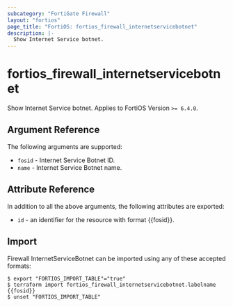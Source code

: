```yaml
---
subcategory: "FortiGate Firewall"
layout: "fortios"
page_title: "FortiOS: fortios_firewall_internetservicebotnet"
description: |-
  Show Internet Service botnet.
---
```


# fortios_firewall_internetservicebotnet
Show Internet Service botnet. Applies to FortiOS Version `>= 6.4.0`.

## Argument Reference

The following arguments are supported:

* `fosid` - Internet Service Botnet ID.
* `name` - Internet Service Botnet name.


## Attribute Reference

In addition to all the above arguments, the following attributes are exported:
* `id` - an identifier for the resource with format {{fosid}}.

## Import

Firewall InternetServiceBotnet can be imported using any of these accepted formats:
```
$ export "FORTIOS_IMPORT_TABLE"="true"
$ terraform import fortios_firewall_internetservicebotnet.labelname {{fosid}}
$ unset "FORTIOS_IMPORT_TABLE"
```
